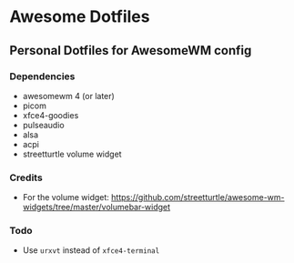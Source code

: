 # Awesome Dotfiles
## Personal Dotfiles for AwesomeWM config
### Dependencies
- awesomewm 4 (or later)
- picom
- xfce4-goodies
- pulseaudio
- alsa
- acpi
- streetturtle volume widget

### Credits
- For the volume widget: https://github.com/streetturtle/awesome-wm-widgets/tree/master/volumebar-widget

### Todo
- Use `urxvt` instead of `xfce4-terminal`
